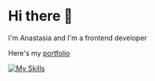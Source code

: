 # Hi there 👋
I'm Anastasia and I'm a frontend developer

Here's my <a href="https://anastasiacheb.github.io/" target=_blank>portfolio</a>

[![My Skills](https://skillicons.dev/icons?i=html,css,js,git,github,vscode,figma,bem)](https://skillicons.dev)

<!---
anastasiacheb/anastasiacheb is a ✨ special ✨ repository because its `README.md` (this file) appears on your GitHub profile.
You can click the Preview link to take a look at your changes.
--->
